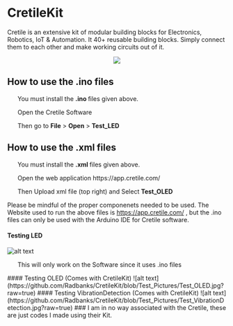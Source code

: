 # CretileKit
Cretile is an extensive kit of modular building blocks for Electronics, Robotics, IoT &amp; Automation. It 40+ reusable building blocks. Simply connect them to each other and make working circuits out of it.

<p></p>
<p align="center"> <img src="https://5.imimg.com/data5/CE/YO/NN/SELLER-17297281/cretile-stem-kit-500x500.jpg" /> </p>

## How to use the .ino files 

<ul> You must install the <b> .ino </b> files given above. </ul>
<ul> Open the Cretile Software </ul>
<ul> Then go to <b>File</b> > <b>Open</b> > <b>Test_LED</b> </ul>

## How to use the .xml files 

<ul> You must install the <b> .xml </b> files given above. </ul>
<ul> Open the web application https://app.cretile.com/  </ul>
<ul> Then Upload xml file (top right) and Select <b>Test_OLED</b> </ul>

Please be mindful of the proper componenets needed to be used.
The Website used to run the above files is https://app.cretile.com/ , but the .ino files can only be used with the Arduino IDE for Cretile software.
#### Testing LED 
![alt text](https://github.com/Radbanks/CretileKit/blob/Test_Pictures/Test_LED.jpg?raw=true)
<ul> This will only work on the Software since it uses .ino files</ul>
#### Testing OLED (Comes with CretileKit)
![alt text](https://github.com/Radbanks/CretileKit/blob/Test_Pictures/Test_OLED.jpg?raw=true)
#### Testing VibrationDetection (Comes with CretileKit)
![alt text](https://github.com/Radbanks/CretileKit/blob/Test_Pictures/Test_VibrationDetection.jpg?raw=true)
### I am in no way associated with the Cretile, these are just codes I made using their Kit.
